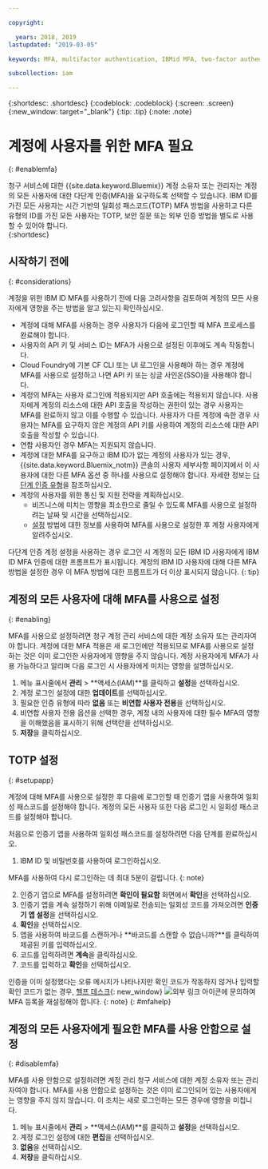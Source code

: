 ```yaml
---

copyright:

  years: 2018, 2019
lastupdated: "2019-03-05"

keywords: MFA, multifactor authentication, IBMid MFA, two-factor authentication, account MFA, time-based one-time passcode, TOTP

subcollection: iam

---
```


{:shortdesc: .shortdesc}
{:codeblock: .codeblock}
{:screen: .screen}
{:new_window: target="_blank"}
{:tip: .tip}
{:note: .note}

# 계정에 사용자를 위한 MFA 필요
{: #enablemfa}

청구 서비스에 대한 {{site.data.keyword.Bluemix}} 계정 소유자 또는 관리자는 계정의 모든 사용자에 대한 다단계 인증(MFA)을 요구하도록 선택할 수 있습니다. IBM ID를 가진 모든 사용자는 시간 기반의 일회성 패스코드(TOTP) MFA 방법을 사용하고 다른 유형의 ID를 가진 모든 사용자는 TOTP, 보안 질문 또는 외부 인증 방법을 별도로 사용할 수 있어야 합니다.  
{:shortdesc}

## 시작하기 전에
{: #considerations}

계정을 위한 IBM ID MFA를 사용하기 전에 다음 고려사항을 검토하여 계정의 모든 사용자에게 영향을 주는 방법을 알고 있는지 확인하십시오.

* 계정에 대해 MFA를 사용하는 경우 사용자가 다음에 로그인할 때 MFA 프로세스를 완료해야 합니다.
* 사용자의 API 키 및 서비스 ID는 MFA가 사용으로 설정된 이후에도 계속 작동합니다.
* Cloud Foundry에 기본 CF CLI 또는 UI 로그인을 사용해야 하는 경우 계정에 MFA를 사용으로 설정하고 나면 API 키 또는 싱글 사인온(SSO)을 사용해야 합니다.
* 계정의 MFA는 사용자 로그인에 적용되지만 API 호출에는 적용되지 않습니다. 사용자에게 계정의 리소스에 대한 API 호출을 작성하는 권한이 있는 경우 사용자는 MFA를 완료하지 않고 이를 수행할 수 있습니다. 사용자가 다른 계정에 속한 경우 사용자는 MFA를 요구하지 않은 계정의 API 키를 사용하여 계정의 리소스에 대한 API 호출을 작성할 수 있습니다.
* 연합 사용자인 경우 MFA는 지원되지 않습니다.
* 계정에 대한 MFA를 요구하고 IBM ID가 없는 계정의 사용자가 있는 경우, {{site.data.keyword.Bluemix_notm}} 콘솔의 사용자 세부사항 페이지에서 이 사용자에 대한 다른 MFA 옵션 중 하나를 사용으로 설정해야 합니다. 자세한 정보는 [다단계 인증 유형](/docs/iam?topic=iam-types#types)을 참조하십시오.
* 계정의 사용자를 위한 통신 및 지원 전략을 계획하십시오.
  * 비즈니스에 미치는 영향을 최소한으로 줄일 수 있도록 MFA를 사용으로 설정하려는 날짜 및 시간을 선택하십시오.
  * [설정](/docs/iam?topic=iam-enablemfa#setupapp) 방법에 대한 정보를 사용하여 MFA를 사용으로 설정한 후 계정 사용자에게 알려주십시오.

다단계 인증 계정 설정을 사용하는 경우 로그인 시 계정의 모든 IBM ID 사용자에게 IBM ID MFA 인증에 대한 프롬프트가 표시됩니다. 계정의 IBM ID 사용자에 대해 다른 MFA 방법을 설정한 경우 이 MFA 방법에 대한 프롬프트가 더 이상 표시되지 않습니다.
{: tip}

## 계정의 모든 사용자에 대해 MFA를 사용으로 설정
{: #enabling}

MFA를 사용으로 설정하려면 청구 계정 관리 서비스에 대한 계정 소유자 또는 관리자여야 합니다. 계정에 대한 MFA 적용은 새 로그인에만 적용되므로 MFA를 사용으로 설정하는 것은 이미 로그인한 사용자에게 영향을 주지 않습니다. 계정 사용자에게 MFA가 사용 가능하다고 알리며 다음 로그인 시 사용자에게 미치는 영향을 설명하십시오.

1. 메뉴 표시줄에서 **관리** &gt; **액세스(IAM)**를 클릭하고 **설정**을 선택하십시오.
2. 계정 로그인 설정에 대한 **업데이트**를 선택하십시오.
3. 필요한 인증 유형에 따라 **없음** 또는 **비연합 사용자 전용**을 선택하십시오.
4. 비연합 사용자 전용 옵션을 선택한 경우, 계정 내의 사용자에 대한 필수 MFA의 영향을 이해했음을 표시하기 위해 선택란을 선택하십시오.
5. **저장**을 클릭하십시오.

## TOTP 설정
{: #setupapp}

계정에 대해 MFA를 사용으로 설정한 후 다음에 로그인할 때 인증기 앱을 사용하여 일회성 패스코드를 설정해야 합니다. 계정의 모든 사용자 또한 다음 로그인 시 일회성 패스코드를 설정해야 합니다.

처음으로 인증기 앱을 사용하여 일회성 패스코드를 설정하려면 다음 단계를 완료하십시오.

1. IBM ID 및 비밀번호를 사용하여 로그인하십시오.

  MFA를 사용하여 다시 로그인하는 데 최대 5분이 걸립니다.
  {: note}

2. 인증기 앱으로 MFA를 설정하려면 **확인이 필요함** 화면에서 **확인**을 선택하십시오.
3. 인증기 앱을 계속 설정하기 위해 이메일로 전송되는 일회성 코드를 가져오려면 **인증기 앱 설정**을 선택하십시오.
4. **확인**을 선택하십시오.
5. 앱을 사용하여 바코드를 스캔하거나 **바코드를 스캔할 수 없습니까?**를 클릭하여 제공된 키를 입력하십시오.
6. 코드를 입력하려면 **계속**을 클릭하십시오.
7. 코드를 입력하고 **확인**을 선택하십시오.

인증을 이미 설정했다는 오류 메시지가 나타나지만 확인 코드가 작동하지 않거나 입력할 확인 코드가 없는 경우, [헬프 데스크](https://www.ibm.com/ibmid/myibm/help/us/helpdesk.html){: new_window} ![외부 링크 아이콘](../icons/launch-glyph.svg "외부 링크 아이콘")에 문의하여 MFA 등록을 재설정해야 합니다.
{: note}
{: #mfahelp}

## 계정의 모든 사용자에게 필요한 MFA를 사용 안함으로 설정
{: #disablemfa}

MFA를 사용 안함으로 설정하려면 계정 관리 청구 서비스에 대한 계정 소유자 또는 관리자여야 합니다. MFA를 사용 안함으로 설정하는 것은 이미 로그인되어 있는 사용자에게는 영향을 주지 않지 않습니다. 이 조치는 새로 로그인하는 모든 경우에 영향을 미칩니다.

1. 메뉴 표시줄에서 **관리** &gt; **액세스(IAM)**를 클릭하고 **설정**을 선택하십시오.
2. 계정 로그인 설정에 대한 **편집**을 선택하십시오.
3. **없음**을 선택하십시오.
4. **저장**을 클릭하십시오.

